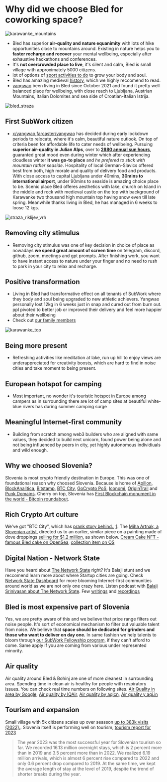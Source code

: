 # Why did we choose Bled for coworking space?

![karawanke_mountains](pics/karawanke_mountains.png.webp)

- Bled has superior **air-quality and nature equanimity** with lots of hike opportunities close to mountains around. Existing in nature helps you to **faster recharge and recover** your mental wellbeing, especially after exhaustive hackathons and conferences.
- It's **not overcrowded place to live**, it's silent and calm, Bled is small village with approximately 5000 citizens.
- lot of options of [sport activities to do](./sports-activities-around-bled.md) to grow your body and soul.
- Bled has amazing medieval [history](https://en.wikipedia.org/wiki/Bled), which we highly reccomend to read.
- [yangwao](https://twitter.com/yangwao) been living in Bled since October 2021 and found it pretty well balanced place for wellbeing, with close reach to Ljubljana, Austrian Mountains, Italian Dolomites and sea side of Croatian-Italian Istrija.

![bled_straza](pics/bled_from_straza.png.webp)

First SubWork citizen
---
- [x/yangwao](https://twitter.com/yangwao),[farcaster/yangwao](https://warpcast.com/yangwao) has decided during early lockdown periods to relocate, where it's calm, beautiful nature outlook. On top of criteria been for affordable life to cater needs of wellbeing. Pursuing **superior air-quality in Julian Alps**, over to **[2880 annual sun hours](https://weatherandclimate.co.uk/slovenia/lake-bled-4044834/)**, guaranted great mood even during winter which after experiencing cloudless winter **it was go-to place** and _he prefered to stick with mountain rather seaside_. Hospitality of local German-Slavics offered best from both, high morale and quality of delivery food and products. With close access to capital Ljubljana under 40mins, **30mins to international airport**, under 90mins to seaside is amazing choice place to be. Scenic place Bled offeres aesthetics with lake, church on Island in the middle and rock with medieval castle on the top with background of Karawanke two thousand high mountain top having snow even till late spring. Meanwhile thanks living in Bled, he has managed in 6 weeks to loose 12 kgs.

![straza_riklijev_vrh](./pics/straza_riklijev_vrh.png.webp)

Removing city stimulus
---
- Removing city stimulus was one of key decision in choice of place as nowadays **we spend great amount of screen time** on telegram, discord, github, zoom, meetings and gpt prompts. After finishing work, you want to have instant access to nature under your finger and no need to rush to park in your city to relax and recharge.

Positive transformation
---
- Living in Bled had transformative effect on all tenants of SubWork where they body and soul being upgraded to new athletic achievers. Yangwao personally lost 12kg in 6 weeks just in snap and cured out from burn out. ppl pivoted to better job or improved their delivery and feel more happier about their wellbeing
- Check out [our family members](./family-members-in-subwork) 

![karawanke_top](./pics/karawanke_top.png.webp)

Being more present
---
- Refreshing activities like meditation at lake, run up hill to enjoy views are underappreciated for creativity boosts, which are hard to find in noise cities and take moment to being present.

European hotspot for camping
---
- Most important, no wonder it's touristic hotspot in Europe among campers as in surrounding there are lot of camp sites at beautiful white-blue rivers has during summer camping surge

Meaningful Internet-first community
---
- Building from scratch among web3 builders who are aligned with same values, they decided to build next unicorn, found power being alone and not being influenced by peers in city, yet highly autonomous individiuals and wild enough.

Why we choosed Slovenia?
---
Slovenia is most crypto friendly destination in Europe. This was one of foundational reason why choosed Slovenia. Because is home of [Apillon](https://apillon.io/), [BlockAnalitica](https://blockanalitica.com/), [Bitstamp](https://www.bitstamp.net/), [BTC City](https://www.btc.si/btc-city/), [GoCrypto PoS](https://gocrypto.com/), [Iconomi](https://www.iconomi.com/), [OriginTrail](https://origintrail.io/) and [Punk Domains](https://punk.domains/). Cherry on top, Slovenia has [First Blockchain monument in the world - Bitcoin roundabout](https://goo.gl/maps/y2p4jfZPc8vr6Deq6).

Rich Crypto Art culture
---
We've got "BTC City", which has [prank story behind.](https://www.total-slovenia-news.com/lifestyle/704-fake-guardian-page-promotes-ljubljana-s-btc-city-as-bitcoin-city), [1](http://artur.zekcrew.com/projects/fake-good-news-s01e02/).
The [Miha Artnak, a Slovenian artist](https://docs.google.com/document/d/1vJw2Uhh4Qugvt0ww_UMp3mLEAjIte-bwdVyVCOPMQLY/edit), directed us to an earlier, similar piece on a painting made of dove droppings [selling for $1.2 million](http://www.theguadrain.com/artanddesign/2017/nov/12/new-era-in-art), as shown below.
[Cream Cake NFT - famous Bled cake on OpenSea](https://opensea.io/collection/creamcake), [collection item on OS](https://opensea.io/assets/ethereum/0x495f947276749ce646f68ac8c248420045cb7b5e/109023187301112081302016179240783394102275718188979229365375990574180986782695)


Digital Nation - Network State 
---
Have you heard about [The Network State](https://thenetworkstate.com/) right? It's Balaji stunt and we reccomend learn more about where Startup cities are going. Check [Network State Dashboard](https://thenetworkstate.com/dashboard) for more blooming Internet-first communities around world as we are not only one crazy here. Listen podcast with [Balaji Srinivasan about The Network State](https://www.youtube.com/watch?v=8rWIsc34N9Y). Few [writings](https://www.protocol.com/policy/srinivasan-network-state) and [recordings](https://foresight.org/summary/balaji-s-srinivasan-the-network-state/)

Bled is most expensive part of Slovenia
---
Yes, we are pretty aware of this and we believe that price range filters out noise people. It's sort of economical mechanism to filter out valuable talent from noise. We believe that **space should be dedicated for grinders and those who want to deliver on day one.** In same fashion we help talents to bloom through [our SubWork Fellowship program](./subwork-fellowship.md), if they can't afford to come. Same apply if you are coming from various under represented minority.

Air quality
---
Air quality around Bled & Bohinj are one of more cleanest in surrounding area. Spending time in clean air is healthy for people with respiratory issues. You can check real time numbers on following sites.
[Air Quality in area by Google](https://support.google.com/maps/answer/11270845), [Air quality by IQAir](https://www.iqair.com/gb/slovenia), [Air quality by aqicn](https://aqicn.org/map/slovenia/), [Air quality y aqi.in](https://www.aqi.in/dashboard/slovenia)

Tourism and expansion
---
Small village with 5k citizens scales up over seasson [up to 383k visits (2022).](https://www.bled.si/en/information/business-pages/statistics/). Slovenia itself is performing well on tourism, [tourism report for 2023](https://www.slovenia.info/en/business/research-and-analysis/tourism-in-numbers)

> The year 2023 was the most successful year for Slovenian tourism so far. We recorded 16.13 million overnight stays, which is 2 percent more than in 2019 and 3.5 percent more than in 2022. We realized 6.19 million arrivals, which is almost 6 percent rise compared to 2022 and only 0.6 percent drop compared to 2019. At the same time, we kept the average length of stay at the level of 2019, despite the trend of shorter breaks during the year.